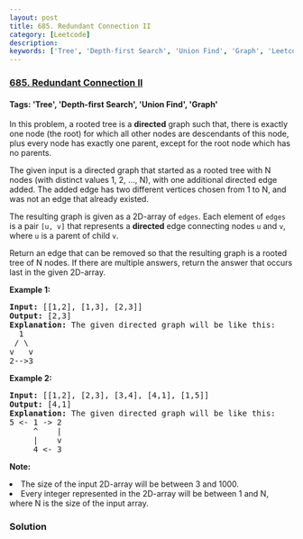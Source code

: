 ```yaml
---
layout: post
title: 685. Redundant Connection II
category: [Leetcode]
description: 
keywords: ['Tree', 'Depth-first Search', 'Union Find', 'Graph', 'Leetcode', 'Hard']
---
```

### [685. Redundant Connection II](https://leetcode.com/problems/redundant-connection-ii)

#### Tags: 'Tree', 'Depth-first Search', 'Union Find', 'Graph'

<div class="content__u3I1 question-content__JfgR"><div><p>
In this problem, a rooted tree is a <b>directed</b> graph such that, there is exactly one node (the root) for which all other nodes are descendants of this node, plus every node has exactly one parent, except for the root node which has no parents.
</p><p>
The given input is a directed graph that started as a rooted tree with N nodes (with distinct values 1, 2, ..., N), with one additional directed edge added.  The added edge has two different vertices chosen from 1 to N, and was not an edge that already existed.
</p><p>
The resulting graph is given as a 2D-array of <code>edges</code>.  Each element of <code>edges</code> is a pair <code>[u, v]</code> that represents a <b>directed</b> edge connecting nodes <code>u</code> and <code>v</code>, where <code>u</code> is a parent of child <code>v</code>.
</p><p>
Return an edge that can be removed so that the resulting graph is a rooted tree of N nodes.  If there are multiple answers, return the answer that occurs last in the given 2D-array.
</p><p><b>Example 1:</b><br/>
</p><pre><b>Input:</b> [[1,2], [1,3], [2,3]]
<b>Output:</b> [2,3]
<b>Explanation:</b> The given directed graph will be like this:
  1
 / \
v   v
2--&gt;3
</pre>
<p></p>
<p><b>Example 2:</b><br/>
</p><pre><b>Input:</b> [[1,2], [2,3], [3,4], [4,1], [1,5]]
<b>Output:</b> [4,1]
<b>Explanation:</b> The given directed graph will be like this:
5 &lt;- 1 -&gt; 2
     ^    |
     |    v
     4 &lt;- 3
</pre>
<p></p>
<p><b>Note:</b><br/>
</p><li>The size of the input 2D-array will be between 3 and 1000.</li>
<li>Every integer represented in the 2D-array will be between 1 and N, where N is the size of the input array.</li>
<p></p></div></div>

### Solution
